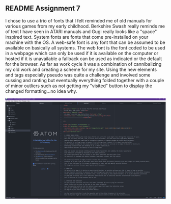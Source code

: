 ## README Assignment 7



I chose to use a trio of fonts that I felt reminded me of old manuals for various games from my early childhood.
Berkshire Swash really reminds me of text I have seen in ATARI manuals and Gugi really looks like a "space" inspired text.
System fonts are fonts that come pre-installed on your machine with the OS. A web-safe font is any font that can be assumed to be available on basically all systems. The web font is the font coded to be used in a webpage which can only be used if it is available on the computer or hosted if it is unavailable a fallback can be used as indicated or the default for the browser.
As far as work cycle it was a combination of cannibalizing my old work and creating a scheme for my site. Using the new elements and tags especially pseudo was quite a challenge and involved some cussing and ranting but eventually everything folded together with a couple of minor outliers such as not getting my "visited" button to display the changed formatting...no idea why.



![Screenie](Images/Screenie.png)
